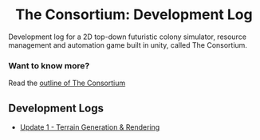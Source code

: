 <div align="center">
    <h1 style="font-weight: 700;">The Consortium: Development Log</h1>
</div>

Development log for a 2D top-down futuristic colony simulator, resource management and automation game built in unity, called The Consortium. 

### **Want to know more?** 

Read the [outline of The Consortium](GAME_OUTLINE.MD)

## **Development Logs**

- [Update 1 - Terrain Generation & Rendering](/DevelopmentLogs/20230205_Blog_1/terrain_generation_rendering.md)

<br>

